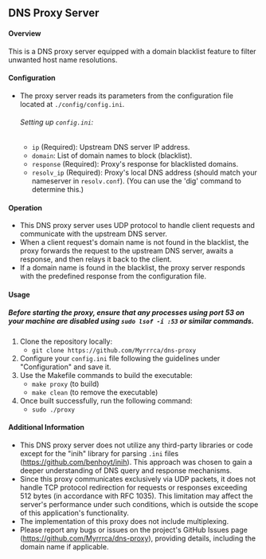 ## DNS Proxy Server

#### Overview
This is a DNS proxy server equipped with a domain blacklist feature to filter unwanted host name resolutions.

#### Configuration
- The proxy server reads its parameters from the configuration file located at `./config/config.ini`.

  ###### Setting up `config.ini`:
  - `ip` (Required): Upstream DNS server IP address.
  - `domain`: List of domain names to block (blacklist).
  - `response` (Required): Proxy's response for blacklisted domains.
  - `resolv_ip` (Required): Proxy's local DNS address (should match your nameserver in `resolv.conf`). (You can use the 'dig' command to determine this.)

#### Operation
- This DNS proxy server uses UDP protocol to handle client requests and communicate with the upstream DNS server.
- When a client request's domain name is not found in the blacklist, the proxy forwards the request to the upstream DNS server, awaits a response, and then relays it back to the client.
- If a domain name is found in the blacklist, the proxy server responds with the predefined response from the configuration file.

#### Usage
##### Before starting the proxy, ensure that any processes using port 53 on your machine are disabled using `sudo lsof -i :53` or similar commands.
1. Clone the repository locally:
   - `git clone https://github.com/Myrrrca/dns-proxy`
2. Configure your `config.ini` file following the guidelines under "Configuration" and save it.
3. Use the Makefile commands to build the executable:
   - `make proxy` (to build)
   - `make clean` (to remove the executable)
4. Once built successfully, run the following command:
   - `sudo ./proxy`

#### Additional Information
- This DNS proxy server does not utilize any third-party libraries or code except for the "inih" library for parsing `.ini` files (https://github.com/benhoyt/inih). This approach was chosen to gain a deeper understanding of DNS query and response mechanisms.
- Since this proxy communicates exclusively via UDP packets, it does not handle TCP protocol redirection for requests or responses exceeding 512 bytes (in accordance with RFC 1035). This limitation may affect the server's performance under such conditions, which is outside the scope of this application's functionality.
- The implementation of this proxy does not include multiplexing.
- Please report any bugs or issues on the project's GitHub Issues page (https://github.com/Myrrrca/dns-proxy), providing details, including the domain name if applicable.

